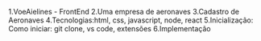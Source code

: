 1.VoeAielines - FrontEnd
2.Uma empresa de aeronaves
3.Cadastro de Aeronaves
4.Tecnologias:html, css, javascript, node, react
5.Inicialização: Como iniciar: git clone, vs code, extensões
6.Implementação

